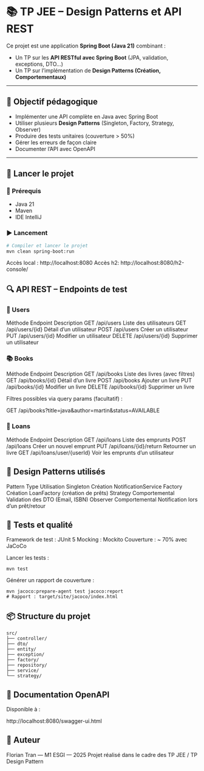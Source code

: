 # 📚 TP JEE – Design Patterns et API REST

Ce projet est une application **Spring Boot (Java 21)** combinant :
- Un TP sur les **API RESTful avec Spring Boot** (JPA, validation, exceptions, DTO…)
- Un TP sur l’implémentation de **Design Patterns (Création, Comportementaux)**

---

## 📌 Objectif pédagogique

- Implémenter une API complète en Java avec Spring Boot
- Utiliser plusieurs **Design Patterns** (Singleton, Factory, Strategy, Observer)
- Produire des tests unitaires (couverture > 50%)
- Gérer les erreurs de façon claire
- Documenter l’API avec OpenAPI

---

## 🚀 Lancer le projet

### 🔧 Prérequis
- Java 21
- Maven
- IDE IntelliJ

### ▶️ Lancement

```bash
# Compiler et lancer le projet
mvn clean spring-boot:run
```
Accès local : http://localhost:8080
Accès h2: http://localhost:8080/h2-console/

## 🔍 API REST – Endpoints de test
### 📘 Users
Méthode	Endpoint	Description
GET	/api/users	Liste des utilisateurs
GET	/api/users/{id}	Détail d’un utilisateur
POST	/api/users	Créer un utilisateur
PUT	/api/users/{id}	Modifier un utilisateur
DELETE	/api/users/{id}	Supprimer un utilisateur

### 📚 Books
Méthode	Endpoint	Description
GET	/api/books	Liste des livres (avec filtres)
GET	/api/books/{id}	Détail d’un livre
POST	/api/books	Ajouter un livre
PUT	/api/books/{id}	Modifier un livre
DELETE	/api/books/{id}	Supprimer un livre

Filtres possibles via query params (facultatif) :

GET /api/books?title=java&author=martin&status=AVAILABLE

### 🔁 Loans
Méthode	Endpoint	Description
GET	/api/loans	Liste des emprunts
POST	/api/loans	Créer un nouvel emprunt
PUT	/api/loans/{id}/return	Retourner un livre
GET	/api/loans/user/{userId}	Voir les emprunts d’un utilisateur

## 🧠 Design Patterns utilisés
Pattern	Type	Utilisation
Singleton	Création	NotificationService
Factory	Création	LoanFactory (création de prêts)
Strategy	Comportemental	Validation des DTO (Email, ISBN)
Observer	Comportemental	Notification lors d’un prêt/retour

## 🧪 Tests et qualité
  Framework de test : JUnit 5
  Mocking : Mockito
  Couverture : ~ 70% avec JaCoCo

  Lancer les tests :
```
mvn test
```
   Générer un rapport de couverture :
```
mvn jacoco:prepare-agent test jacoco:report
# Rapport : target/site/jacoco/index.html
```

## 📦 Structure du projet
```
src/
├── controller/
├── dto/
├── entity/
├── exception/
├── factory/
├── repository/
├── service/
└── strategy/
```
## 📄 Documentation OpenAPI

Disponible à :

http://localhost:8080/swagger-ui.html

## 👤 Auteur

Florian Tran — M1 ESGI — 2025
Projet réalisé dans le cadre des TP JEE / TP Design Pattern
